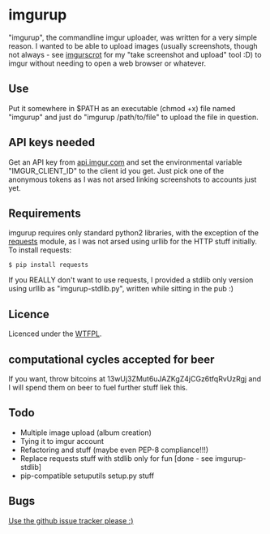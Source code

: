 # imgurup

"imgurup", the commandline imgur uploader, was written for a very simple reason. I wanted to be able to upload images (usually screenshots, though not always - see [imgurscrot](https://github.com/0x27/imgurscrot) for my "take screenshot and upload" tool :D) to imgur without needing to open a web browser or whatever.

## Use
Put it somewhere in $PATH as an executable (chmod +x) file named "imgurup" and just do "imgurup /path/to/file" to upload the file in question.

## API keys needed
Get an API key from [api.imgur.com](https://api.imgur.com) and set the environmental variable "IMGUR_CLIENT_ID" to the client id you get. Just pick one of the anonymous tokens as I was not arsed linking screenshots 
to accounts just yet.

## Requirements
imgurup requires only standard python2 libraries, with the exception of the [requests](https://pypi.python.org/pypi/requests) module, as I was not arsed using urllib for the HTTP stuff initially.  
To install requests:
```
$ pip install requests
```

If you REALLY don't want to use requests, I provided a stdlib only version using urllib as "imgurup-stdlib.py", written while sitting in the pub :)

## Licence
Licenced under the [WTFPL](http://www.wtfpl.net/).

## computational cycles accepted for beer
If you want, throw bitcoins at 13wUj3ZMut6uJAZKgZ4jCGz6tfqRvUzRgj and I will spend them on beer to fuel further stuff liek this.

## Todo
* Multiple image upload (album creation)
* Tying it to imgur account
* Refactoring and stuff (maybe even PEP-8 compliance!!!)
* Replace requests stuff with stdlib only for fun [done - see imgurup-stdlib]
* pip-compatible setuputils setup.py stuff

## Bugs
[Use the github issue tracker please :)](https://github.com/0x27/imgurup/issues)
